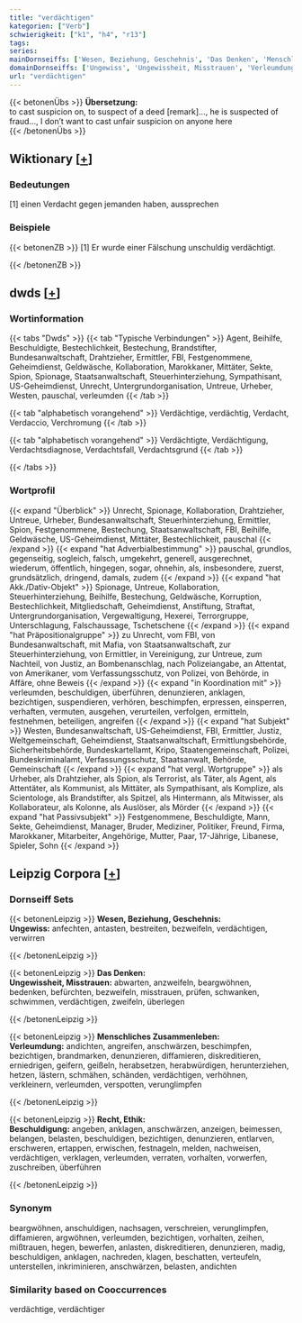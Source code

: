 ```yaml
---
title: "verdächtigen"
kategorien: ["Verb"]
schwierigkeit: ["k1", "h4", "r13"]
tags:
series:
mainDornseiffs: ['Wesen, Beziehung, Geschehnis', 'Das Denken', 'Menschliches Zusammenleben', 'Recht, Ethik']
domainDornseiffs: ['Ungewiss', 'Ungewissheit, Misstrauen', 'Verleumdung', 'Beschuldigung']
url: "verdächtigen"
---
```


{{< betonenÜbs >}}
**Übersetzung:**  
to cast suspicion on, to suspect of a deed [remark]..., he is suspected of fraud..., I don’t want to cast unfair suspicion on anyone here  
{{< /betonenÜbs >}}

## Wiktionary [[+](https://de.wiktionary.org/wiki/verdächtigen)]

### Bedeutungen
[1] einen Verdacht gegen jemanden haben, aussprechen  

### Beispiele
{{< betonenZB >}}
[1] Er wurde einer Fälschung unschuldig verdächtigt.  

{{< /betonenZB >}}


## dwds [[+](https://www.dwds.de/wb/verdächtigen)]

### Wortinformation
{{< tabs "Dwds" >}}
{{< tab "Typische Verbindungen" >}}
Agent, Beihilfe, Beschuldigte, Bestechlichkeit, Bestechung, Brandstifter, Bundesanwaltschaft, Drahtzieher, Ermittler, FBI, Festgenommene, Geheimdienst, Geldwäsche, Kollaboration, Marokkaner, Mittäter, Sekte, Spion, Spionage, Staatsanwaltschaft, Steuerhinterziehung, Sympathisant, US-Geheimdienst, Unrecht, Untergrundorganisation, Untreue, Urheber, Westen, pauschal, verleumden
{{< /tab >}}

{{< tab "alphabetisch vorangehend" >}}
Verdächtige, verdächtig, Verdacht, Verdaccio, Verchromung
{{< /tab >}}

{{< tab "alphabetisch vorangehend" >}}
Verdächtigte, Verdächtigung, Verdachtsdiagnose, Verdachtsfall, Verdachtsgrund
{{< /tab >}}

{{< /tabs >}}

### Wortprofil
{{< expand "Überblick" >}} Unrecht, Spionage, Kollaboration, Drahtzieher, Untreue, Urheber, Bundesanwaltschaft, Steuerhinterziehung, Ermittler, Spion, Festgenommene, Bestechung, Staatsanwaltschaft, FBI, Beihilfe, Geldwäsche, US-Geheimdienst, Mittäter, Bestechlichkeit, pauschal {{< /expand >}}
{{< expand "hat Adverbialbestimmung" >}} pauschal, grundlos, gegenseitig, sogleich, falsch, umgekehrt, generell, ausgerechnet, wiederum, öffentlich, hingegen, sogar, ohnehin, als, insbesondere, zuerst, grundsätzlich, dringend, damals, zudem {{< /expand >}}
{{< expand "hat Akk./Dativ-Objekt" >}} Spionage, Untreue, Kollaboration, Steuerhinterziehung, Beihilfe, Bestechung, Geldwäsche, Korruption, Bestechlichkeit, Mitgliedschaft, Geheimdienst, Anstiftung, Straftat, Untergrundorganisation, Vergewaltigung, Hexerei, Terrorgruppe, Unterschlagung, Falschaussage, Tschetschene {{< /expand >}}
{{< expand "hat Präpositionalgruppe" >}} zu Unrecht, vom FBI, von Bundesanwaltschaft, mit Mafia, von Staatsanwaltschaft, zur Steuerhinterziehung, von Ermittler, in Vereinigung, zur Untreue, zum Nachteil, von Justiz, an Bombenanschlag, nach Polizeiangabe, an Attentat, von Amerikaner, vom Verfassungsschutz, von Polizei, von Behörde, in Affäre, ohne Beweis {{< /expand >}}
{{< expand "in Koordination mit" >}} verleumden, beschuldigen, überführen, denunzieren, anklagen, bezichtigen, suspendieren, verhören, beschimpfen, erpressen, einsperren, verhaften, vermuten, ausgehen, verurteilen, verfolgen, ermitteln, festnehmen, beteiligen, angreifen {{< /expand >}}
{{< expand "hat Subjekt" >}} Westen, Bundesanwaltschaft, US-Geheimdienst, FBI, Ermittler, Justiz, Weltgemeinschaft, Geheimdienst, Staatsanwaltschaft, Ermittlungsbehörde, Sicherheitsbehörde, Bundeskartellamt, Kripo, Staatengemeinschaft, Polizei, Bundeskriminalamt, Verfassungsschutz, Staatsanwalt, Behörde, Gemeinschaft {{< /expand >}}
{{< expand "hat vergl. Wortgruppe" >}} als Urheber, als Drahtzieher, als Spion, als Terrorist, als Täter, als Agent, als Attentäter, als Kommunist, als Mittäter, als Sympathisant, als Komplize, als Scientologe, als Brandstifter, als Spitzel, als Hintermann, als Mitwisser, als Kollaborateur, als Kolonne, als Auslöser, als Mörder {{< /expand >}}
{{< expand "hat Passivsubjekt" >}} Festgenommene, Beschuldigte, Mann, Sekte, Geheimdienst, Manager, Bruder, Mediziner, Politiker, Freund, Firma, Marokkaner, Mitarbeiter, Angehörige, Mutter, Paar, 17-Jährige, Libanese, Spieler, Sohn {{< /expand >}}

## Leipzig Corpora [[+](https://corpora.uni-leipzig.de/en/res?word=verdächtigen&corpusId=deu_newscrawl-public_2018)]

### Dornseiff Sets
{{< betonenLeipzig >}}
**Wesen, Beziehung, Geschehnis:**  
**Ungewiss:** anfechten, antasten, bestreiten, bezweifeln, verdächtigen, verwirren  

{{< /betonenLeipzig >}}


{{< betonenLeipzig >}}
**Das Denken:**  
**Ungewissheit, Misstrauen:** abwarten, anzweifeln, beargwöhnen, bedenken, befürchten, bezweifeln, misstrauen, prüfen, schwanken, schwimmen, verdächtigen, zweifeln, überlegen  

{{< /betonenLeipzig >}}


{{< betonenLeipzig >}}
**Menschliches Zusammenleben:**  
**Verleumdung:** andichten, angreifen, anschwärzen, beschimpfen, bezichtigen, brandmarken, denunzieren, diffamieren, diskreditieren, erniedrigen, geifern, geißeln, herabsetzen, herabwürdigen, herunterziehen, hetzen, lästern, schmähen, schänden, verdächtigen, verhöhnen, verkleinern, verleumden, verspotten, verunglimpfen  

{{< /betonenLeipzig >}}


{{< betonenLeipzig >}}
**Recht, Ethik:**  
**Beschuldigung:** angeben, anklagen, anschwärzen, anzeigen, beimessen, belangen, belasten, beschuldigen, bezichtigen, denunzieren, entlarven, erschweren, ertappen, erwischen, festnageln, melden, nachweisen, verdächtigen, verklagen, verleumden, verraten, vorhalten, vorwerfen, zuschreiben, überführen  

{{< /betonenLeipzig >}}

### Synonym
beargwöhnen, anschuldigen, nachsagen, verschreien, verunglimpfen, diffamieren, argwöhnen, verleumden, bezichtigen, vorhalten, zeihen, mißtrauen, hegen, bewerfen, anlasten, diskreditieren, denunzieren, madig, beschuldigen, anklagen, nachreden, klagen, beschatten, verteufeln, unterstellen, inkriminieren, anschwärzen, belasten, andichten


### Similarity based on Cooccurrences
verdächtige, verdächtiger


